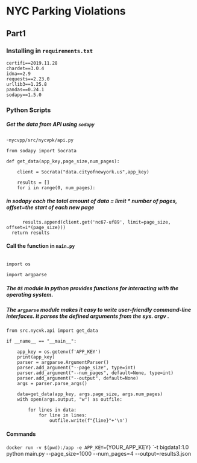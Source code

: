 # NYC Parking Violations

## Part1	

### Installing in `requirements.txt`

```
certifi==2019.11.28
chardet==3.0.4
idna==2.9
requests==2.23.0
urllib3==1.25.8
pandas==0.24.1
sodapy==1.5.0
```

### Python Scripts

##### Get the data from API using `sodapy`
-`nycvpp/src/nycvpk/api.py`

```
from sodapy import Socrata

def get_data(app_key,page_size,num_pages):
	
	client = Socrata("data.cityofnewyork.us",app_key)

	results = []
	for i in range(0, num_pages):
  ```
  ##### in sodapy each the total amount of data = limit * number of pages, offset=the start of each new page
  ```
		results.append(client.get('nc67-uf89', limit=page_size, offset=i*(page_size)))
	return results
  ```

#### Call the function in `main.py`

```

import os

import argparse

```
##### The `OS` module in python provides functions for interacting with the operating system. 
##### The `argparse` module makes it easy to write user-friendly command-line interfaces. It parses the defined arguments from the sys. argv .

```
from src.nycvk.api import get_data

if __name__ == "__main__":

	app_key = os.getenv(f'APP_KEY')
	print(app_key)
	parser = argparse.ArgumentParser()
	parser.add_argument("--page_size", type=int)
	parser.add_argument("--num_pages", default=None, type=int)
	parser.add_argument("--output", default=None)
	args = parser.parse_args()
    
	data=get_data(app_key, args.page_size, args.num_pages)
	with open(args.output, "w") as outfile: 	

		for lines in data:
			for line in lines:
				outfile.write(f"{line}"+'\n')
```


  
#### Commands
`docker run -v $(pwd):/app -e APP_KEY=`{YOUR_APP_KEY} `-t bigdata1:1.0 python main.py --page_size=1000 --num_pages=4 --output=results3.json 


